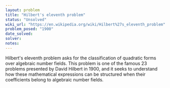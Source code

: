 ```yaml
---
layout: problem
title: "Hilbert's eleventh problem"
status: "Unsolved"
wiki_url: "https://en.wikipedia.org/wiki/Hilbert%27s_eleventh_problem"
problem_posed: "1900"
date_solved:
solver:
notes:
---
```

Hilbert's eleventh problem asks for the classification of quadratic forms over algebraic number fields. This problem is one of the famous 23 problems presented by David Hilbert in 1900, and it seeks to understand how these mathematical expressions can be structured when their coefficients belong to algebraic number fields.